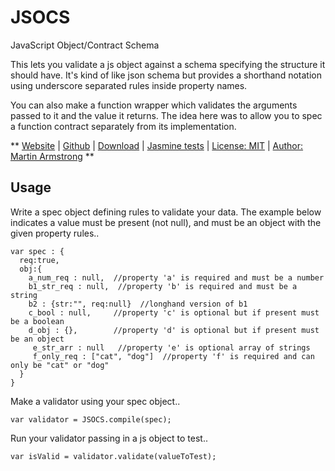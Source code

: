 # JSOCS #

JavaScript Object/Contract Schema

This lets you validate a js object against a schema specifying the structure it should have.
It's kind of like json schema but provides a shorthand notation using underscore separated rules inside property names.

You can also make a function wrapper which validates the arguments passed to it and the value it returns.
The idea here was to allow you to spec a function contract separately from its implementation.

**
[Website](http://martbox.co.uk/mbx/jsocs/index.html) | 
[Github](https://github.com/martbox/jsocs) | 
[Download](http://martbox.co.uk/mbx/jsocs/jsocs.js) | 
[Jasmine tests](http://martbox.co.uk/mbx/jsocs/test.html) | 
[License: MIT](http://www.opensource.org/licenses/mit-license.php) | 
[Author: Martin Armstrong](https://www.linkedin.com/in/martin-armstrong/)
**

## Usage ##

Write a spec object defining rules to validate your data.
The example below indicates a value must be present (not null), and must be an object with the given property rules.. 

    var spec : { 
      req:true,
      obj:{
        a_num_req : null,  //property 'a' is required and must be a number
        b1_str_req : null,  //property 'b' is required and must be a string
        b2 : {str:"", req:null}  //longhand version of b1        
        c_bool : null,     //property 'c' is optional but if present must be a boolean
        d_obj : {},        //property 'd' is optional but if present must be an object
	     e_str_arr : null   //property 'e' is optional array of strings
	     f_only_req : ["cat", "dog"]  //property 'f' is required and can only be "cat" or "dog" 
      }
    }

Make a validator using your spec object..

    var validator = JSOCS.compile(spec);


Run your validator passing in a js object to test..

    var isValid = validator.validate(valueToTest);

